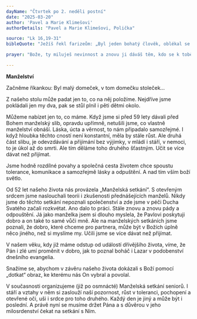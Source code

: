 ```yaml
---
dayName: "Čtvrtek po 2. neděli postní"
date: "2025-03-20"
author: 'Pavel a Marie Klimešovi'
authorDetails: "Pavel a Marie Klimešovi, Polička"

source: "Lk 16,19-31"
bibleQuote: "Ježíš řekl farizeům: „Byl jeden bohatý člověk, oblékal se do šarlatu a kmentu a každý den pořádal skvělou hostinu. U jeho dveří léhal jeden žebrák – jmenoval se Lazar – plný vředů a rád by utišil hlad aspoň z toho, co padalo z boháčova stolu; a (ještě k tomu) přicházeli psi a lízali mu vředy. Žebrák umřel a andělé ho odnesli do Abrahámova náručí. Pak umřel i boháč a byl pohřben. V pekle v mukách zdvihl oči a viděl zdálky Abraháma a v jeho náručí Lazara. A zvolal: »Otče Abraháme, slituj se nade mnou a pošli Lazara, ať omočí aspoň kousek prstu ve vodě a ovlaží mi jazyk, protože zakouším muka v tomto plamenu.« Abrahám však odpověděl: »Synu, uvědom si, že ty ses měl dobře už zaživa, Lazar naproti tomu špatně. A nyní se tu on raduje, a ty zakoušíš muka. A k tomu ke všemu zeje mezi námi a vámi veliká propast, takže nikdo nemůže přejít odtud k vám, i kdyby chtěl, ani se dostat od vás k nám.« (Boháč) řekl: »Prosím tě tedy, otče, pošli ho do mého otcovského domu. Mám totiž pět bratrů, ať je varuje, aby se také oni nedostali do tohoto místa muk.« Abrahám odpověděl: »Mají Mojžíše a Proroky, ať je uposlechnou!« On však odporoval: »Ne, otče Abraháme! Ale když k nim někdo přijde z mrtvých, pak se obrátí.« Odpověděl mu: »Jestliže neposlouchají Mojžíše a Proroky, nedají se přesvědčit, ani kdyby někdo vstal z mrtvých.«“"

prayer: "Bože, ty miluješ nevinnost a znovu ji dáváš těm, kdo se k tobě kajícně navracejí: obrať k sobě naše srdce a dej nám novou sílu Ducha Svatého, ať jsme pevní ve víře a horliví v konání dobra. Prosíme o to skrze tvého Syna, Ježíše Krista, našeho Pána, neboť on s tebou v jednotě Ducha Svatého žije a kraluje  po všechny věky věků. Amen."

---
```


**Manželství** 

Začněme říkankou: Byl malý domeček, v tom domečku stoleček… 

Z našeho stolu může padat jen to, co na něj položíme. Nejdříve jsme pokládali jen my dva, pak se stůl plnil i pěti dětmi okolo. 

Můžeme nabízet jen to, co máme. Když jsme si před 59 lety dávali před Bohem manželský slib, opravdu upřímně, netušili jsme, co vlastně manželství obnáší. Láska, úcta a věrnost, to nám připadalo samozřejmé. I když hloubka těchto cností není konstantní, měla by stále růst. Ale druhá část slibu, je odevzdávání a přijímání bez výjimky, v mládí i stáří, v nemoci, to je úkol až do smrti. Ale tím děláme toho druhého šťastným. Učit se více dávat než přijímat. 

Jsme hodně rozdílné povahy a společná cesta životem chce spoustu tolerance, komunikace a samozřejmě lásky a odpuštění. A nad tím vším boží světlo.

Od 52 let našeho života nás provázela „Manželská setkání“. S otevřeným srdcem jsme naslouchali teorii i zkušenosti přednášejících manželů. Nikdy jsme do těchto setkání nepoznali společenství a zde jsme v péči Ducha Svatého začali rozkvétat. Ano dalo to práci. Stále znovu a znovu pády a odpouštění. Já jako manželka jsem si dlouho myslela, že Pavlovi poskytuji dobro a on také to samé vůči mně. Ale na manželských setkáních jsme poznali, že dobro, které chceme pro partnera, může být v Božích úplně něco jiného, než si myslíme my. Učili jsme se více dávat než přijímat. 

V našem věku, kdy již máme odstup od událostí dřívějšího života, víme, že Pán i zlé umí proměnit v dobro, jak to poznal boháč i Lazar v podobenství dnešního evangelia. 

Snažíme se, abychom v závěru našeho života dokázali s Boží pomocí „dotkat“ obraz, ke kterému nás On vybral a povolal. 

V současnosti organizujeme (již po osmnácté) Manželská setkání seniorů. I stáří a vztahy v něm si zaslouží naší pozornost, růst v toleranci, pochopení a otevřené oči, uši i srdce pro toho druhého. Každý den je jiný a může být i poslední. A právě nyní se musíme držet Pána a s důvěrou v jeho milosrdenství čekat na setkání s Ním.
